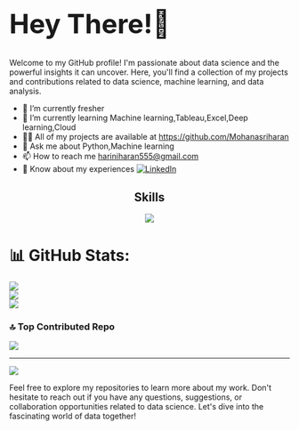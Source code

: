 <div align="left">
  <h1 style="font-size: 48px;"><b>Hey There!👋</b></h1>

Welcome to my GitHub profile! I'm passionate about data science and the powerful insights it can uncover. Here, you'll find a collection of my projects and contributions related to data science, machine learning, and data analysis.

- 🔭 I’m currently fresher
- 🌱 I’m currently learning Machine learning,Tableau,Excel,Deep learning,Cloud
- 👨‍💻 All of my projects are available at https://github.com/Mohanasriharan
- 💬 Ask me about Python,Machine learning
- 📫 How to reach me hariniharan555@gmail.com
- 📄 Know about my experiences [![LinkedIn](https://img.shields.io/badge/LinkedIn-Connect-blue)](https://www.linkedin.com/in/mohanasriharan-j-34474a1a9/)

<div align="center">
  <h2>Skills</h2>
  
  <a href="https://skillicons.dev">
    <img src="https://skillicons.dev/icons?i=html,css,python,aws,gcp,vscode,postgresql" />
  </a>
</div>

# 📊 GitHub Stats:
![](https://github-readme-stats.vercel.app/api?username=Mohanasriharan&theme=dark&hide_border=false&include_all_commits=true&count_private=true)<br/>
![](https://github-readme-streak-stats.herokuapp.com/?user=Mohanasriharan&theme=dark&hide_border=false)<br/>
![](https://github-readme-stats.vercel.app/api/top-langs/?username=Mohanasriharan&theme=dark&hide_border=false&include_all_commits=true&count_private=true&layout=compact)

### 🔝 Top Contributed Repo
![](https://github-contributor-stats.vercel.app/api?username=Mohanasriharan&limit=5&theme=dark&combine_all_yearly_contributions=true)

---
[![](https://visitcount.itsvg.in/api?id=Mohanasriharan&icon=0&color=0)](https://visitcount.itsvg.in)


Feel free to explore my repositories to learn more about my work. Don't hesitate to reach out if you have any questions, suggestions, or collaboration opportunities related to data science. Let's dive into the fascinating world of data together!
